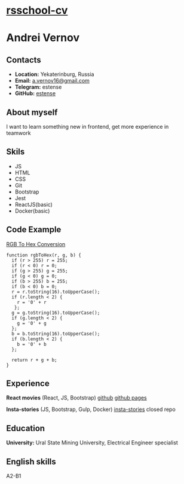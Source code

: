 # __[rsschool-cv](https://estense.github.io/rsschool-cv/)__

# __Andrei Vernov__

## __Contacts__
- __Location:__ Yekaterinburg, Russia
- __Email:__ a.vernov16@gmail.com
- __Telegram:__ estense
- __GitHub:__ [estense](https://github.com/estense)

## __About myself__
I want to learn something new in frontend, get more experience in teamwork

## __Skils__
- JS
- HTML
- CSS
- Git
- Bootstrap
- Jest
- ReactJS(basic)
- Docker(basic)

## __Code Example__ 
[RGB To Hex Conversion](https://www.codewars.com/kata/513e08acc600c94f01000001)
```
function rgbToHex(r, g, b) {
  if (r > 255) r = 255;
  if (r < 0) r = 0;
  if (g > 255) g = 255;
  if (g < 0) g = 0;
  if (b > 255) b = 255;
  if (b < 0) b = 0;
  r = r.toString(16).toUpperCase(); 
  if (r.length < 2) { 
    r = '0' + r 
   };
  g = g.toString(16).toUpperCase(); 
  if (g.length < 2) { 
    g = '0' + g 
  };
  b = b.toString(16).toUpperCase(); 
  if (b.length < 2) { 
    b = '0' + b 
  };

  return r + g + b;
}
```
## __Experience__
__React movies__ (React, JS, Bootstrap)
[github](https://github.com/Estense/react-movies/)
[github pages](https://estense.github.io/react-movies/)

__Insta-stories__ (JS, Bootstrap, Gulp, Docker)
[insta-stories](https://insta-stories.site/)
closed repo

## __Education__
__University:__ Ural State Mining University, Electrical Engineer specialist

## __English skills__
A2-B1
